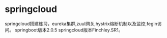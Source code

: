 # springcloud

springcloud搭建练习，eureka集群,zuul网关,hystrix熔断机制以及监控,fegin访问。
springboot版本2.0.5 springcloud版本Finchley.SR1。
